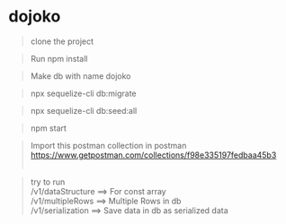 # dojoko


>clone the project  <br />

>Run npm install <br />

>Make db with name dojoko <br />

>npx sequelize-cli db:migrate  <br />

>npx sequelize-cli db:seed:all  <br />

>npm start  <br />

>Import this postman collection in postman <br />
>https://www.getpostman.com/collections/f98e335197fedbaa45b3 <br /> <br />

>try to run  <br />
>/v1/dataStructure  ==> For const array  <br />
>/v1/multipleRows ==> Multiple Rows in db <br />
>/v1/serialization ==> Save data in db as serialized data 
<!-- > npm start >  app.log 2>&1  -->
 
